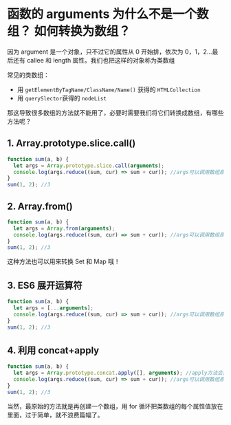 # 函数的 arguments 为什么不是一个数组？ 如何转换为数组？

因为 argument 是一个对象，只不过它的属性从 0 开始排，依次为 0，1，2...最后还有 callee 和 length 属性。我们也把这样的对象称为类数组

常见的类数组：

- 用 `getElementByTagName/ClassName/Name()` 获得的 `HTMLCollection`
- 用 `querySlector`获得的 `nodeList`

那这导致很多数组的方法就不能用了，必要时需要我们将它们转换成数组，有哪些方法呢？

## 1. Array.prototype.slice.call()

```js
function sum(a, b) {
  let args = Array.prototype.slice.call(arguments);
  console.log(args.reduce((sum, cur) => sum + cur)); //args可以调用数组原生的方法啦
}
sum(1, 2); //3
```

## 2. Array.from()

```js
function sum(a, b) {
  let args = Array.from(arguments);
  console.log(args.reduce((sum, cur) => sum + cur)); //args可以调用数组原生的方法啦
}
sum(1, 2); //3
```

这种方法也可以用来转换 Set 和 Map 哦！

## 3. ES6 展开运算符

```js
function sum(a, b) {
  let args = [...arguments];
  console.log(args.reduce((sum, cur) => sum + cur)); //args可以调用数组原生的方法啦
}
sum(1, 2); //3
```

## 4. 利用 concat+apply

```js
function sum(a, b) {
  let args = Array.prototype.concat.apply([], arguments); //apply方法会把第二个参数展开
  console.log(args.reduce((sum, cur) => sum + cur)); //args可以调用数组原生的方法啦
}
sum(1, 2); //3
```

当然，最原始的方法就是再创建一个数组，用 for 循环把类数组的每个属性值放在里面，过于简单，就不浪费篇幅了。
